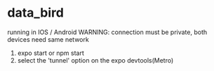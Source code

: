 # data_bird

running in IOS / Android
WARNING: connection must be private, both devices need same network
1) expo start or npm start
2) select the 'tunnel' option on the expo devtools(Metro)
